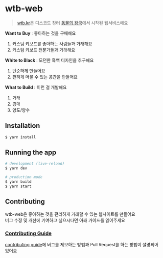 # wtb-web

> [wtb.kr](https://wtb.kr)은 디스코드 장터 [동물의 왕국](https://discord.com/servers/dongmulyi-wanggug-806383744151584779)에서 시작된 웹서비스에요

**Want to Buy** : 좋아하는 것을 구매해요
1. 커스텀 키보드를 좋아하는 사람들과 거래해요
2. 커스텀 키보드 전문가들과 거래해요

**White to Black** : 모던한 흑백 디자인을 추구해요
1. 단순하게 만들어요
2. 편하게 머물 수 있는 공간을 만들어요

**What to Build** : 이런 걸 개발해요
1. 거래
2. 경매
3. 양도/양수

## Installation

```bash
$ yarn install
```

## Running the app

```bash
# development (live-reload)
$ yarn dev

# production mode
$ yarn build
$ yarn start
```

## Contributing

wtb-web은 좋아하는 것을 편리하게 거래할 수 있는 웹사이트를 만들어요\
버그 수정 및 개선에 기여하고 싶으시다면 아래 가이드를 읽어주세요

### [Contributing Guide](https://github.com/wtb-kr/wtb-web/blob/main/CONTRIBUTING.md)

[contributing guide](https://github.com/wtb-kr/wtb-web/blob/main/CONTRIBUTING.md)에 버그를 제보하는 방법과 Pull Request를 하는 방법이 설명되어 있어요
